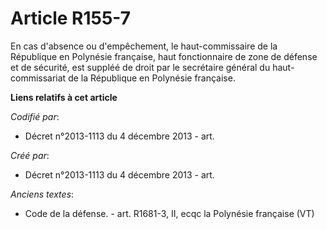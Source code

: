 # Article R155-7

En cas d'absence ou d'empêchement, le haut-commissaire de la République en Polynésie française, haut fonctionnaire de zone de
défense et de sécurité, est suppléé de droit par le secrétaire général du haut-commissariat de la République en Polynésie
française.

**Liens relatifs à cet article**

_Codifié par_:

  - Décret n°2013-1113 du 4 décembre 2013 - art.

_Créé par_:

  - Décret n°2013-1113 du 4 décembre 2013 - art.

_Anciens textes_:

  - Code de la défense. - art. R1681-3, II, ecqc la Polynésie française (VT)
